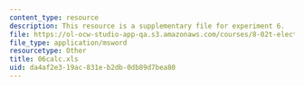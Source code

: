 ```yaml
---
content_type: resource
description: This resource is a supplementary file for experiment 6.
file: https://ol-ocw-studio-app-qa.s3.amazonaws.com/courses/8-02t-electricity-and-magnetism-spring-2005/da4af2e319ac831eb2db0db89d7bea80_06calc.xls
file_type: application/msword
resourcetype: Other
title: 06calc.xls
uid: da4af2e3-19ac-831e-b2db-0db89d7bea80
---
```

